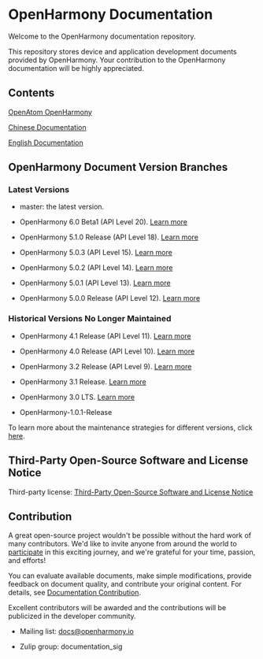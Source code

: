 # OpenHarmony Documentation

Welcome to the OpenHarmony documentation repository.

This repository stores device and application development documents provided by OpenHarmony. Your contribution to the OpenHarmony documentation will be highly appreciated.

## Contents

[OpenAtom OpenHarmony](https://www.openharmony.cn/docs?navId=3&navName=OpenHarmony%20Documentation%20Overview)

[Chinese Documentation](zh-cn/readme.md)

[English Documentation](en/readme.md)

## OpenHarmony Document Version Branches

### Latest Versions

 - master: the latest version.

 - OpenHarmony 6.0 Beta1 (API Level 20). [Learn more](en/release-notes/OpenHarmony-v6.0-release.md)

 - OpenHarmony 5.1.0 Release (API Level 18). [Learn more](en/release-notes/OpenHarmony-v5.1.0-release.md)

 - OpenHarmony 5.0.3 (API Level 15). [Learn more](en/release-notes/OpenHarmony-v5.0.3-release.md)

 - OpenHarmony 5.0.2 (API Level 14). [Learn more](en/release-notes/OpenHarmony-v5.0.2-release.md)

 - OpenHarmony 5.0.1 (API Level 13). [Learn more](en/release-notes/OpenHarmony-v5.0.1-release.md)

 - OpenHarmony 5.0.0 Release (API Level 12). [Learn more](en/release-notes/OpenHarmony-v5.0.0-release.md)

### Historical Versions No Longer Maintained


 - OpenHarmony 4.1 Release (API Level 11). [Learn more](en/release-notes/OpenHarmony-v4.1-release.md)

 - OpenHarmony 4.0 Release (API Level 10). [Learn more](en/release-notes/OpenHarmony-v4.0-release.md)

 - OpenHarmony 3.2 Release (API Level 9). [Learn more](en/release-notes/OpenHarmony-v3.2-release.md)

 - OpenHarmony 3.1 Release. [Learn more](en/release-notes/OpenHarmony-v3.1-release.md)

 - OpenHarmony 3.0 LTS. [Learn more](en/release-notes/OpenHarmony-v3.0-LTS.md)

 - OpenHarmony-1.0.1-Release

To learn more about the maintenance strategies for different versions, click [here](https://gitcode.com/openharmony/release-management).


## Third-Party Open-Source Software and License Notice

Third-party license: [Third-Party Open-Source Software and License Notice](en/contribute/open-source-software-and-license-notice.md)

## Contribution

A great open-source project wouldn't be possible without the hard work of many contributors. We'd like to invite anyone from around the world to  [participate](en/contribute/how-to-contribute.md)  in this exciting journey, and we're grateful for your time, passion, and efforts!

You can evaluate available documents, make simple modifications, provide feedback on document quality, and contribute your original content. For details, see  [Documentation Contribution](en/contribute/documentation-contribution.md).

Excellent contributors will be awarded and the contributions will be publicized in the developer community.

- Mailing list: docs@openharmony.io

- Zulip group: documentation_sig